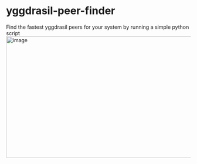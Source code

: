 # yggdrasil-peer-finder
Find the fastest yggdrasil peers for your system by running a simple python script
<img width="1268" height="332" alt="image" src="https://github.com/user-attachments/assets/a1b6417a-db22-4f54-a4f9-63b9ae5308e1" />
